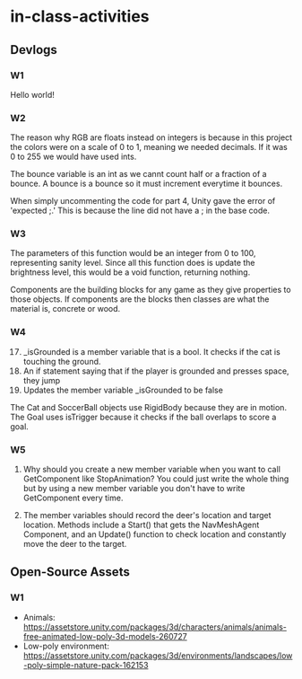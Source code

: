 # in-class-activities
## Devlogs
### W1
Hello world!

### W2
The reason why RGB are floats instead on integers is because in this project the colors were on a scale of 0 to 1, meaning we needed decimals. If it was 0 to 255 we would have used ints.

The bounce variable is an int as we cannt count half or a fraction of a bounce. A bounce is a bounce so it must increment everytime it bounces.

When simply uncommenting the code for part 4, Unity gave the error of 'expected ;.' This is because the line did not have a ; in the base code.

### W3

The parameters of this function would be an integer from 0 to 100, representing sanity level. Since all this function does is update the brightness level, this would be a void function, returning nothing.


Components are the building blocks for any game as they give properties to those objects. If components are the blocks then classes are what the material is, concrete or wood.

### W4

17. _isGrounded is a member variable that is a bool. It checks if the cat is touching the ground.
28. An if statement saying that if the player is grounded and presses space, they jump
32. Updates the member variable _isGrounded to be false 

The Cat and SoccerBall objects use RigidBody because they are in motion. The Goal uses isTrigger because it checks if the ball overlaps to score a goal.

### W5

1. Why should you create a new member variable when you want to call GetComponent like StopAnimation? You could just write the whole thing but by using a new member variable you don't have to write GetComponent<NavMeshAgent> every time.

2. The member variables should record the deer's location and target location. Methods include a Start() that gets the NavMeshAgent Component, and an Update() function to check location and constantly move the deer to the target.

## Open-Source Assets
### W1
- Animals: https://assetstore.unity.com/packages/3d/characters/animals/animals-free-animated-low-poly-3d-models-260727 
- Low-poly environment: https://assetstore.unity.com/packages/3d/environments/landscapes/low-poly-simple-nature-pack-162153 
